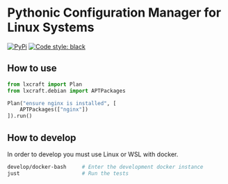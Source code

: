 # Pythonic Configuration Manager for Linux Systems

[![PyPi](https://img.shields.io/pypi/v/lxcraft.svg?style=flat-square)](https://pypi.python.org/pypi/lxcraft)
[![Code style: black](https://img.shields.io/badge/code%20style-black-000000.svg?style=flat-square)](https://github.com/ambv/black)


## How to use
```python
from lxcraft import Plan
from lxcraft.debian import APTPackages

Plan("ensure nginx is installed", [
    APTPackages(["nginx"])
]).run()
```

## How to develop

In order to develop you must use Linux or WSL with docker.

```sh
develop/docker-bash     # Enter the development docker instance
just                    # Run the tests
```

